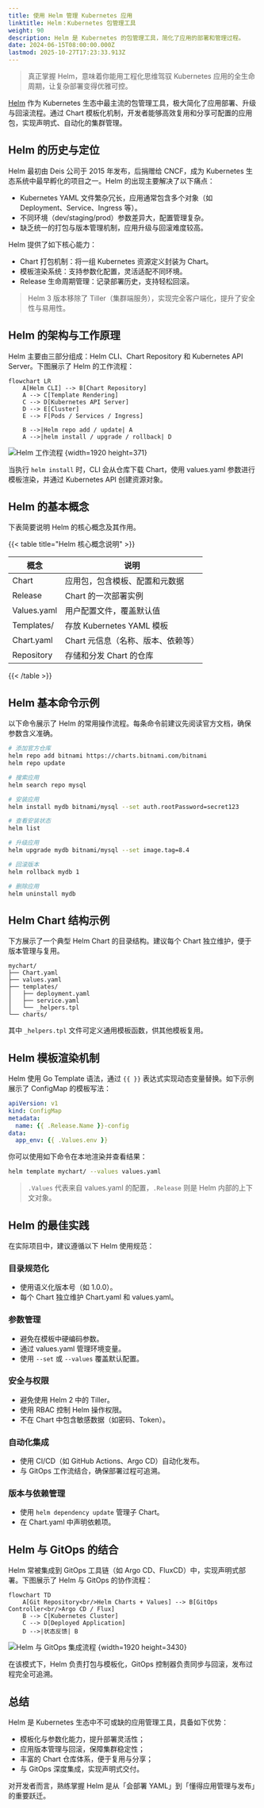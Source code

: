```yaml
---
title: 使用 Helm 管理 Kubernetes 应用
linktitle: Helm：Kubernetes 包管理工具
weight: 90
description: Helm 是 Kubernetes 的包管理工具，简化了应用的部署和管理过程。
date: 2024-06-15T08:00:00.000Z
lastmod: 2025-10-27T17:23:33.913Z
---
```


> 真正掌握 Helm，意味着你能用工程化思维驾驭 Kubernetes 应用的全生命周期，让复杂部署变得优雅可控。

[Helm](https://helm.sh/) 作为 Kubernetes 生态中最主流的包管理工具，极大简化了应用部署、升级与回滚流程。通过 Chart 模板化机制，开发者能够高效复用和分享可配置的应用包，实现声明式、自动化的集群管理。

## Helm 的历史与定位

Helm 最初由 Deis 公司于 2015 年发布，后捐赠给 CNCF，成为 Kubernetes 生态系统中最早孵化的项目之一。Helm 的出现主要解决了以下痛点：

- Kubernetes YAML 文件繁杂冗长，应用通常包含多个对象（如 Deployment、Service、Ingress 等）。
- 不同环境（dev/staging/prod）参数差异大，配置管理复杂。
- 缺乏统一的打包与版本管理机制，应用升级与回滚难度较高。

Helm 提供了如下核心能力：

- Chart 打包机制：将一组 Kubernetes 资源定义封装为 Chart。
- 模板渲染系统：支持参数化配置，灵活适配不同环境。
- Release 生命周期管理：记录部署历史，支持轻松回滚。

> Helm 3 版本移除了 Tiller（集群端服务），实现完全客户端化，提升了安全性与易用性。

## Helm 的架构与工作原理

Helm 主要由三部分组成：Helm CLI、Chart Repository 和 Kubernetes API Server。下图展示了 Helm 的工作流程：

```mermaid "Helm 工作流程"
flowchart LR
    A[Helm CLI] --> B[Chart Repository]
    A --> C[Template Rendering]
    C --> D[Kubernetes API Server]
    D --> E[Cluster]
    E --> F[Pods / Services / Ingress]

    B -->|Helm repo add / update| A
    A -->|helm install / upgrade / rollback| D
```

![Helm 工作流程](5ad0d144f9af089fd14a99c2442dffce.svg)
{width=1920 height=371}

当执行 `helm install` 时，CLI 会从仓库下载 Chart，使用 values.yaml 参数进行模板渲染，并通过 Kubernetes API 创建资源对象。

## Helm 的基本概念

下表简要说明 Helm 的核心概念及其作用。

{{< table title="Helm 核心概念说明" >}}

| 概念           | 说明                                 |
| -------------- | ------------------------------------ |
| Chart          | 应用包，包含模板、配置和元数据        |
| Release        | Chart 的一次部署实例                  |
| Values.yaml    | 用户配置文件，覆盖默认值              |
| Templates/     | 存放 Kubernetes YAML 模板             |
| Chart.yaml     | Chart 元信息（名称、版本、依赖等）    |
| Repository     | 存储和分发 Chart 的仓库               |

{{< /table >}}

## Helm 基本命令示例

以下命令展示了 Helm 的常用操作流程。每条命令前建议先阅读官方文档，确保参数含义准确。

```bash
# 添加官方仓库
helm repo add bitnami https://charts.bitnami.com/bitnami
helm repo update

# 搜索应用
helm search repo mysql

# 安装应用
helm install mydb bitnami/mysql --set auth.rootPassword=secret123

# 查看安装状态
helm list

# 升级应用
helm upgrade mydb bitnami/mysql --set image.tag=8.4

# 回滚版本
helm rollback mydb 1

# 删除应用
helm uninstall mydb
```

## Helm Chart 结构示例

下方展示了一个典型 Helm Chart 的目录结构。建议每个 Chart 独立维护，便于版本管理与复用。

```text
mychart/
├── Chart.yaml
├── values.yaml
├── templates/
│   ├── deployment.yaml
│   ├── service.yaml
│   └── _helpers.tpl
└── charts/
```

其中 `_helpers.tpl` 文件可定义通用模板函数，供其他模板复用。

## Helm 模板渲染机制

Helm 使用 Go Template 语法，通过 `{{ }}` 表达式实现动态变量替换。如下示例展示了 ConfigMap 的模板写法：

```yaml
apiVersion: v1
kind: ConfigMap
metadata:
  name: {{ .Release.Name }}-config
data:
  app_env: {{ .Values.env }}
```

你可以使用如下命令在本地渲染并查看结果：

```bash
helm template mychart/ --values values.yaml
```

> `.Values` 代表来自 values.yaml 的配置，`.Release` 则是 Helm 内部的上下文对象。

## Helm 的最佳实践

在实际项目中，建议遵循以下 Helm 使用规范：

### 目录规范化

- 使用语义化版本号（如 1.0.0）。
- 每个 Chart 独立维护 Chart.yaml 和 values.yaml。

### 参数管理

- 避免在模板中硬编码参数。
- 通过 values.yaml 管理环境变量。
- 使用 `--set` 或 `--values` 覆盖默认配置。

### 安全与权限

- 避免使用 Helm 2 中的 Tiller。
- 使用 RBAC 控制 Helm 操作权限。
- 不在 Chart 中包含敏感数据（如密码、Token）。

### 自动化集成

- 使用 CI/CD（如 GitHub Actions、Argo CD）自动化发布。
- 与 GitOps 工作流结合，确保部署过程可追溯。

### 版本与依赖管理

- 使用 `helm dependency update` 管理子 Chart。
- 在 Chart.yaml 中声明依赖项。

## Helm 与 GitOps 的结合

Helm 常被集成到 GitOps 工具链（如 Argo CD、FluxCD）中，实现声明式部署。下图展示了 Helm 与 GitOps 的协作流程：

```mermaid "Helm 与 GitOps 集成流程"
flowchart TD
    A[Git Repository<br/>Helm Charts + Values] --> B[GitOps Controller<br/>Argo CD / Flux]
    B --> C[Kubernetes Cluster]
    C --> D[Deployed Application]
    D -->|状态反馈| B
```

![Helm 与 GitOps 集成流程](f7f07d9b972af229101c9aa443d67fb3.svg)
{width=1920 height=3430}

在该模式下，Helm 负责打包与模板化，GitOps 控制器负责同步与回滚，发布过程完全可追溯。

## 总结

Helm 是 Kubernetes 生态中不可或缺的应用管理工具，具备如下优势：

- 模板化与参数化能力，提升部署灵活性；
- 应用版本管理与回滚，保障集群稳定性；
- 丰富的 Chart 仓库体系，便于复用与分享；
- 与 GitOps 深度集成，实现声明式交付。

对开发者而言，熟练掌握 Helm 是从「会部署 YAML」到「懂得应用管理与发布」的重要跃迁。
